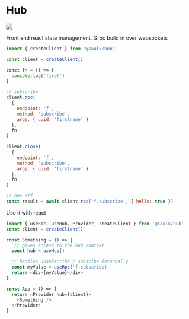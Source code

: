 # Hub

![](https://img.shields.io/badge/code_style-standard-brightgreen.svg)

Front end react state management.
Grpc build in over websockets

```javascript
import { createClient } from '@saulx/hub'

const client = createClient()

const fn = () => {
  console.log('fire!')
}

// subscribe
client.rpc(
  {
    endpoint: 'f',
    method: 'subscribe',
    args: { uuid: 'firstname' }
  },
  fn
)

client.close(
  {
    endpoint: 'f',
    method: 'subscribe',
    args: { uuid: 'firstname' }
  },
  fn
)

// one off
const result = await client.rpc('f.subscribe', { hello: true })
```

Use it with react

```javascript
import { useRpc, useHub, Provider, createClient } from '@saulx/hub'
const client = createClient()

const Something = () => {
   // gives access to the hub context
  const hub = useHub()

  // handles unsubscribe / subscibe internally
  const myValue = useRpc('f.subscribe)
  return <div>{myValue}</div>
}

const App = () => {
  return <Provider hub={client}>
    <Something />
  </Provider>
}
```
